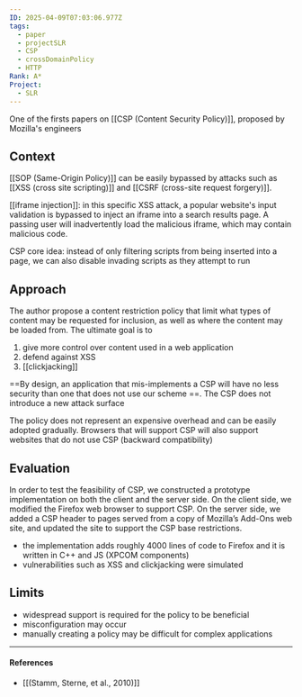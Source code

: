 ```yaml
---
ID: 2025-04-09T07:03:06.977Z
tags:
  - paper
  - projectSLR
  - CSP
  - crossDomainPolicy
  - HTTP
Rank: A*
Project:
  - SLR
---
```

One of the firsts papers on [[CSP (Content Security Policy)]], proposed by Mozilla's engineers

## Context

[[SOP (Same-Origin Policy)]] can be easily bypassed by attacks such as [[XSS (cross site scripting)]] and [[CSRF (cross-site request forgery)]].

[[iframe injection]]: in this specific XSS attack, a popular website's input validation is bypassed to inject an iframe into a search results page. A passing user will inadvertently load the malicious iframe, which may contain malicious code.

CSP core idea: instead of only filtering scripts from being inserted into a page, we can also disable invading scripts as they attempt to run

## Approach

The author propose a content restriction policy that limit what types of content may be requested for inclusion, as well as where the content may be loaded from. The ultimate goal is to
1. give more control over content used in a web application
2. defend against XSS
3. [[clickjacking]] 

==By design, an application that mis-implements a CSP will have no less security than one that does not use our scheme ==. The CSP does not introduce a new attack surface

The policy does not represent an expensive overhead and can be easily adopted gradually. Browsers that will support CSP will also support websites that do not use CSP (backward compatibility)

## Evaluation

In order to test the feasibility of CSP, we constructed a prototype implementation on both the client and the server side. On the client side, we modified the Firefox web browser to support CSP. On the server side, we added a CSP header to pages served from a copy of Mozilla’s Add-Ons web site, and updated the site to support the CSP base restrictions.
- the implementation adds roughly 4000 lines of code to Firefox and it is written in C++ and JS (XPCOM components)
- vulnerabilities such as XSS and clickjacking were simulated

## Limits

- widespread support is required for the policy to be beneficial
- misconfiguration may occur
- manually creating a policy may be difficult for complex applications

---
#### References
- [[(Stamm, Sterne, et al., 2010)]]


